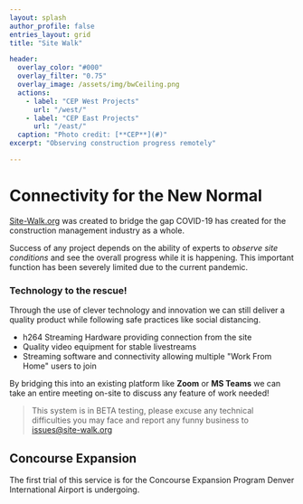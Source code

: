 ```yaml
---
layout: splash
author_profile: false
entries_layout: grid
title: "Site Walk"

header:
  overlay_color: "#000"
  overlay_filter: "0.75"
  overlay_image: /assets/img/bwCeiling.png
  actions:
    - label: "CEP West Projects"
      url: "/west/"
    - label: "CEP East Projects"
      url: "/east/"
  caption: "Photo credit: [**CEP**](#)"
excerpt: "Observing construction progress remotely"

---
```



# Connectivity for the New Normal

[Site-Walk.org](https://site-walk.org) was created to bridge the gap COVID-19 has created for the construction management industry as a whole. 

Success of any project depends on the ability of experts to *observe site conditions* and see the overall progress while it is happening. This important function has been severely limited due to the current pandemic.

### Technology to the rescue!

Through the use of clever technology and innovation we can still deliver a quality product while following safe practices like social distancing. 

* h264 Streaming Hardware providing connection from the site
* Quality video equipment for stable livestreams
* Streaming software and connectivity allowing multiple "Work From Home" users to join

By bridging this into an existing platform like **Zoom** or **MS Teams** we can take an entire meeting on-site to discuss any feature of work needed!

> This system is in BETA testing, please excuse any technical difficulties you may face and report any funny business to [issues@site-walk.org](mailto:issues@site-walk.org)

## Concourse Expansion

The first trial of this service is for the Concourse Expansion Program Denver International Airport is undergoing. 



